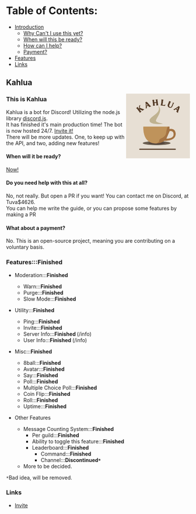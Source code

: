 # Table of Contents:
- [Introduction](#this-is-kahlua)
  - [Why Can't I use this yet?](#why)
  - [When will this be ready?](#when-will-it-be-ready)
  - [How can I help?](#how-can-i-help)
  - [Payment?](#what-about-a-payment)
- [Features](#features)
- [Links](#links)

## Kahlua
<img src="https://github.com/Joy6000/Kahlua/blob/master/Kahlua.png?raw=true" alt="Banner" width="175" align="right">

### This is Kahlua
Kahlua is a bot for Discord! Utilizing the node.js library [discord.js](https://discord.js.org/#/docs/discord.js/main/general/welcome).<br>
It has finished it's main production time! The bot is now hosted 24/7. [Invite it!](https://discord.com/api/oauth2/authorize?client_id=1037198491652472964&permissions=8&scope=bot%20applications.commands) <br>
There will be more updates. One, to keep up with the API, and two, adding new features!

#### When will it be ready?
[Now!](https://discord.com/api/oauth2/authorize?client_id=1037198491652472964&permissions=8&scope=bot%20applications.commands)

#### Do you need help with this at all?
No, not really. But open a PR if you want! You can contact me on Discord, at Tuva$4626. <br>
You can help me write the guide, or you can propose some features by making a PR<br>
#### What about a payment?
No. This is an open-source project, meaning you are contributing on a voluntary basis. <br>

### Features:::<b>Finished </b>
- Moderation:::<b>Finished </b>
  - Warn:::<b>Finished </b>
  - Purge:::<b>Finished </b>
  - Slow Mode:::<b>Finished </b>

- Utility:::<b>Finished </b>
  - Ping:::<b>Finished </b>
  - Invite:::<b>Finished </b>
  - Server Info:::<b>Finished </b> (/info)
  - User Info:::<b>Finished </b> (/info)

- Misc:::<b>Finished </b>
  - 8ball:::<b>Finished </b>
  - Avatar:::<b>Finished </b>
  - Say:::<b>Finished </b>
  - Poll:::<b>Finished </b>
  - Multiple Choice Poll:::<b>Finished </b>
  - Coin Flip:::<b>Finished </b>
  - Roll:::<b>Finished </b>
  - Uptime:::<b>Finished </b>

- Other Features
  - Message Counting System:::<b>Finished </b>
    - Per guild:::<b>Finished </b>
    - Ability to toggle this feature:::<b>Finished </b>
    - Leaderboard:::<b>Finished </b>
      - Command:::<b>Finished </b>
      - Channel:::<b>**Discontinued**`*` </b>
  - More to be decided.

`*`Bad idea, will be removed.



### Links
- [Invite](https://discord.com/api/oauth2/authorize?client_id=1037198491652472964&permissions=8&scope=bot%20applications.commands)
